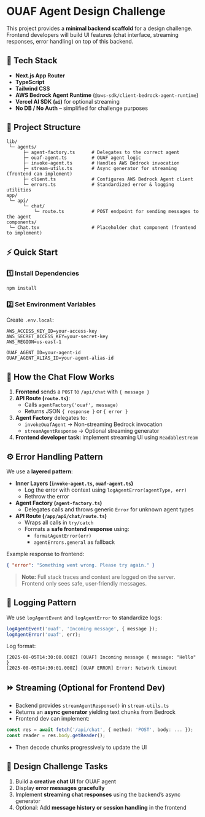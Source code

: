# OUAF Agent Design Challenge

This project provides a **minimal backend scaffold** for a design challenge.  
Frontend developers will build UI features (chat interface, streaming responses, error handling) on top of this backend.



## 🚀 Tech Stack

- **Next.js App Router**
- **TypeScript**
- **Tailwind CSS**
- **AWS Bedrock Agent Runtime** (`@aws-sdk/client-bedrock-agent-runtime`)
- **Vercel AI SDK (`ai`)** for optional streaming
- **No DB / No Auth** – simplified for challenge purposes



## 📂 Project Structure

```
lib/
 └─ agents/
      ├─ agent-factory.ts      # Delegates to the correct agent
      ├─ ouaf-agent.ts         # OUAF agent logic
      ├─ invoke-agent.ts       # Handles AWS Bedrock invocation
      ├─ stream-utils.ts       # Async generator for streaming (frontend can implement)
      ├─ client.ts             # Configures AWS Bedrock Agent client
      └─ errors.ts             # Standardized error & logging utilities
app/
 └─ api/
      └─ chat/
          └─ route.ts          # POST endpoint for sending messages to the agent
components/
 └─ Chat.tsx                   # Placeholder chat component (frontend to implement)
```



## ⚡ Quick Start

### 1️⃣ Install Dependencies

```bash
npm install
```

### 2️⃣ Set Environment Variables

Create `.env.local`:

```
AWS_ACCESS_KEY_ID=your-access-key
AWS_SECRET_ACCESS_KEY=your-secret-key
AWS_REGION=us-east-1

OUAF_AGENT_ID=your-agent-id
OUAF_AGENT_ALIAS_ID=your-agent-alias-id
```



## 💬 How the Chat Flow Works

1. **Frontend** sends a `POST` to `/api/chat` with `{ message }`
2. **API Route (`route.ts`)**:
   - Calls `agentFactory('ouaf', message)`
   - Returns JSON `{ response }` or `{ error }`
3. **Agent Factory** delegates to:
   - `invokeOuafAgent` → Non-streaming Bedrock invocation
   - `streamAgentResponse` → Optional streaming generator
4. **Frontend developer task:** implement streaming UI using `ReadableStream`



## ⚙️ Error Handling Pattern

We use a **layered pattern**:

- **Inner Layers (`invoke-agent.ts`, `ouaf-agent.ts`)**
  - Log the error with context using `logAgentError(agentType, err)`
  - Rethrow the error
- **Agent Factory (`agent-factory.ts`)**
  - Delegates calls and throws generic `Error` for unknown agent types
- **API Route (`/app/api/chat/route.ts`)**
  - Wraps all calls in `try/catch`
  - Formats a **safe frontend response** using:
    - `formatAgentError(err)`  
    - `agentErrors.general` as fallback

Example response to frontend:

```json
{ "error": "Something went wrong. Please try again." }
```

> **Note:** Full stack traces and context are logged on the server.  
> Frontend only sees safe, user‑friendly messages.



## 🔹 Logging Pattern

We use `logAgentEvent` and `logAgentError` to standardize logs:

```ts
logAgentEvent('ouaf', 'Incoming message', { message });
logAgentError('ouaf', err);
```

Log format:

```
[2025-08-05T14:30:00.000Z] [OUAF] Incoming message { message: "Hello" }
[2025-08-05T14:30:01.000Z] [OUAF ERROR] Error: Network timeout
```



## ⏩ Streaming (Optional for Frontend Dev)

- Backend provides `streamAgentResponse()` in `stream-utils.ts`  
- Returns an **async generator** yielding text chunks from Bedrock  
- Frontend dev can implement:

```ts
const res = await fetch('/api/chat', { method: 'POST', body: ... });
const reader = res.body.getReader();
```

- Then decode chunks progressively to update the UI



## 🎯 Design Challenge Tasks

1. Build a **creative chat UI** for OUAF agent  
2. Display **error messages gracefully**  
3. Implement **streaming chat responses** using the backend’s async generator  
4. Optional: Add **message history or session handling** in the frontend
